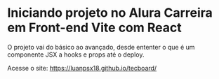 # Iniciando projeto no Alura Carreira em Front-end Vite com React


O projeto vai do básico ao avançado, desde ententer o que é um componente JSX a hooks e props até o deploy.

Acesse o site: https://luanpsx18.github.io/tecboard/